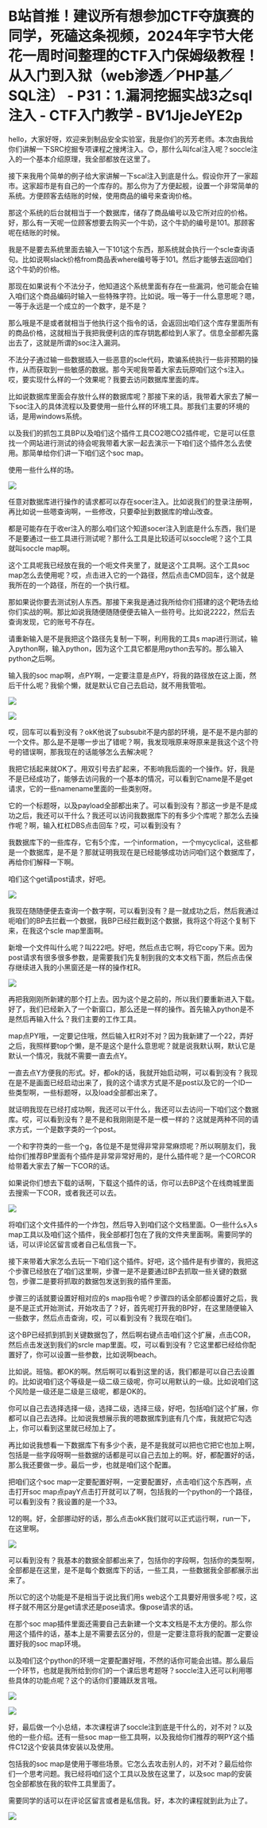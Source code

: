 # B站首推！建议所有想参加CTF夺旗赛的同学，死磕这条视频，2024年字节大佬花一周时间整理的CTF入门保姆级教程！从入门到入狱（web渗透／PHP基／SQL注） - P31：1.漏洞挖掘实战3之sql注入 - CTF入门教学 - BV1JjeJeYE2p

hello，大家好呀，欢迎来到制品安全实验室，我是你们的芳芳老师。本次由我给你们讲解一下SRC挖掘专项课程之搜烤注入。😊，那什么叫fcal注入呢？soccle注入的一个基本介绍原理，我全部都放在这里了。

接下来我用个简单的例子给大家讲解一下scal注入到底是什么。假设你开了一家超市。这家超市是有自己的一个库存的。那么你为了方便起舰，设置一个非常简单的系统。方便顾客去结账的时候，使用商品的编号来查询价格。

那这个系统的后台就相当于一个数据库，储存了商品编号以及它所对应的价格。好，那么有一天呢一位顾客想要去购买一个牛奶，这个牛奶的编号是101。那顾客呢在结账的时候。

我是不是要去系统里面去输入一下101这个东西，那系统就会执行一个scle查询语句。比如说啊slack价格from商品表where编号等于101。然后才能够去返回咱们这个牛奶的价格。

那现在如果说有个不法分子，他知道这个系统里面有存在一些漏洞，他可能会在输入咱们这个商品编码时输入一些特殊字符。比如说。哦一等于一什么意思呢？嗯，一等于永远是一个成立的一个数字，是不是？

那么哦是不是或者就相当于他执行这个指令的话，会返回出咱们这个库存里面所有的商品价格，这就相当于我把我便利店的库存钥匙都给到人家了。信息全部都先露出去了，这就是所谓的soc注入漏洞。

不法分子通过输一些数据插入一些恶意的scle代码，欺骗系统执行一些非预期的操作，从而获取到一些敏感的数据。那今天呢我带着大家去玩原咱们这个s注入。哎，要实现什么样的一个效果呢？我要去访问数据库里面的库。

比如说数据库里面会存放什么样的数据库呢？那接下来的话，我带着大家去了解一下soc注入的具体流程以及要使用一些什么样的环境工具。那我们主要的环境的话，是用windows系统。

以及我们的抓包工具BP以及咱们这个插件工具CO2嗯CO2插件呢，它是可以任意找一个网站进行测试的待会呢我带着大家一起去演示一下咱们这个插件怎么去使用。那简单给你们讲一下咱们这个soc map。

使用一些什么样的场。

![](img/0929fe6666a08a9915d3adf1be0b20ad_1.png)

任意对数据库进行操作的请求都可以存在socer注入。比如说我们的登录注册啊，再比如说一些嗯查询啊，一些修改，只要牵扯到数据库的增山改查。

都是可能存在于收er注入的那么咱们这个知道socer注入到底是什么东西，我们是不是要通过一些工具进行测试呢？那什么工具是比较适可以soccle呢？这个工具就叫soccle map啊。

这个工具呢我已经放在我的一个呃文件夹里了，就是这个工具啊。这个工具soc map怎么去使用呢？哎，点击进入它的一个路径，然后点击CMD回车，这个就是我所在的一个路径，所在的一个执行框。

那如果说你要去测试别人东西。那接下来我是通过我所给你们搭建的这个靶场去给你们实战的啊。那比如说我随便随随便便去输入一些符号。比如说2222，然后去查询发现，它的账号不存在。

请重新输入是不是我把这个路径先复制一下啊，利用我的工具s map进行测试，输入python啊，输入python，因为这个工具它都是用python去写的。那么输入python之后啊。

输入我的soc map啊，点PY啊，一定要注意是点PY，将我的路径放在这上面，然后干什么呢？我偷个懒，就是默认它自己去启动，就不用我管啦。



![](img/0929fe6666a08a9915d3adf1be0b20ad_3.png)

![](img/0929fe6666a08a9915d3adf1be0b20ad_4.png)

哎，回车可以看到没有？okK他说了subsubit不是内部的环境，是不是不是内部的一个文件。那么是不是哪一步出了错呢？啊，我发现哦原来呀原来是我这个这个符号的错误啊，那我现在的话能够怎么去解决呢？

我把它括起来就OK了。用双引号去扩起来，不影响我后面的一个操作。好，我是不是已经成功了，能够去访问我的一个基本的情况，可以看到它name是不是get请求，它的一些namename里面的一些类别呀。

它的一个标题呀，以及payload全部都出来了。可以看到没有？那这一步是不是成功之后，我还可以干什么？我还可以访问我数据库下的有多少个库呢？那怎么去操作呢？啊，输入杠杠DBS点击回车？哎，可以看到没有？

我数据库下的一些库存，它有5个库，一个information，一个mycyclical，这些都是一个数据库，是不是？那就证明我现在是已经能够成功访问咱们这个数据库了，再给你们解释一下啊。

咱们这个get请post请求，好吧。

![](img/0929fe6666a08a9915d3adf1be0b20ad_6.png)

我现在随随便便去查询一个数字啊，可以看到没有？是一就成功之后，然后我通过呃咱们的BP去拦截一个数据，我BP已经拦截到这个数据，我将这个将这个复制下来，在我这个scle map里面啊。

新增一个文件叫什么呢？叫222吧。好吧，然后点击它啊，将它copy下来。因为post请求有很多很多参数，是需要我们先复制到我的文本文档下面，然后点击保存继续进入我的小黑窗还是一样的操作杠R。



![](img/0929fe6666a08a9915d3adf1be0b20ad_8.png)

再把我刚刚所新建的那个打上去。因为这个是之前的，所以我们要重新进入下载。好了，我们已经新入了一个新窗口，那么还是一样的操作。首先输入python是不是然后再输入什么？我们主要的工作工具。

 map点PY哦，一定要记住哦，然后输入杠R对不对？因为我新建了一个22，弄好之后，我照样要top个懒，是不是这个是什么意思呢？就是说我默认啊，默认它是默认一个情况，我就不需要一直去点Y。

一直去点Y方便我的形式。好，都ok的话，我就开始启动啊，可以看到没有？我现在是不是画面已经启动出来了，我的这个请求方式是不是post以及它的一个ID一些类型啊，一些标题呀，以及load全部都出来了。

就证明我现在已经打成功啊，我还可以干什么，我还可以去访问一下咱们这个数据库。哎，可以看到没有？是不是和我刚刚是不是一模一样的？这就是两种不同的请求方式，一个是数字类的一个post。

一个和字符类的一些一个g，各位是不是觉得非常非常麻烦呢？所以啊朋友们，我给你们推荐BP里面有个插件是非常非常好用的，是什么插件呢？是一个CORCOR给带着大家去了解一下COR的话。

如果说你们想去下载的话啊，下载这个插件的话，你可以去BP这个在线商城里面去搜索一下COR，或者我还可以去。



![](img/0929fe6666a08a9915d3adf1be0b20ad_10.png)

将咱们这个文件插件的一个炸包，然后导入到咱们这个文档里面。O一些什么s入s map工具以及咱们这个插件，我全部都打包在了我的文件夹里面啊。需要同学的话，可以评论区留言或者自己私信我一下。

接下来带着大家怎么去玩一下咱们这个插件。好吧，这个插件是有步骤的，我把这个步骤已经放在了咱们这里啊，步骤一是不是要通过BP去抓取一些关键的数据包，步骤二是要将抓取的数据包发送到我的插件里面。

步骤三的话就要设置好相对应的s map指令呢？步骤四的话全部都设置好之后，我是不是正式开始测试，开始攻击了？好，首先呢打开我的BP好，在这里随便输入一些数字，然后点击查询，哎，可以看到没有？我现在咱们。

这个BP已经抓到抓到关键数据包了，然后啊右键点击咱们这个扩展，点击COR，然后点击发送到我们的srcle map里面。哎，可以看到没有？它这里都已经给你配置好了，你可以设置一些参数，比如说啊beach。

比如说。班恼。都OK的啊。然后啊可以看到这里的话，我们都是可以自己去设置的。比如说咱们这个等级是一级二级三级呢，你可以用默认的一级。比如说咱们这个风险是一级还是二级是三级呢，都是OK的。

你可以自己去选择选择一级，选择二级，选择三级，好吧，包括咱们这个扩展，你都可以自己去选择。比如说我想展示我的嗯数据库到底有几个库，我就把它勾选上，你可以看到这里就已经加上了。

再比如说我想看一下数据库下有多少个表，是不是我就可以把也它把它也加上啊，包括是一些字段呀啊一些数据的话都是可以自己去加上的啊。好，都配置好的话，那么我还要做一步。最后一步，也就是咱们这个配置。

把咱们这个soc map一定要配置好啊，一定要配置好，点击咱们这个东西啊，点击打开soc map点payY点击打开就可以了啊，包括我的一个python的一个路径，可以看到没有？我设置的是一个33。

12的啊。好，全部挪动好的话，那么点击okK我们就可以正式运行啊，run一下，在这里啊。

![](img/0929fe6666a08a9915d3adf1be0b20ad_12.png)

可以看到没有？我基本的数据全部都出来了，包括你的字段啊，包括你的类型啊，全部都是在这里，是不是每个数据库下的话，一些工具，一些数据我全部都展示出来了。

所以它的这个功能是不是相当于说比我们用s web这个工具要好用很多呢？哎，这样子就不用区分是get请求还是pose请求。像pose请求的话。

在那个soc map插件里面还需要自己去新建一个文本文档是不太方便的。那么你用这个插件的话，基本上是不需要去区分的，但是一定要注意将我的配置一定要设置好我的soc map环境。

以及咱们这个python的环境一定要配置好哦，不然的话你可能会出错。那么最后一个环节，也就是我所给到你们的一个课后思考题呀？soccle注入还可以利用哪些具体的功能点呢？这个的话你们要踊跃发言哦。



![](img/0929fe6666a08a9915d3adf1be0b20ad_14.png)

![](img/0929fe6666a08a9915d3adf1be0b20ad_15.png)

好，最后做一个小总结，本次课程讲了soccle注到底是干什么的，对不对？以及他的一些介绍。还有一些soc map一些工具啊，以及我给你们推荐的啊PY这个插件C12这个安装具体安装以及使用。

包括我的soc map是使用于哪些场景。它怎么去攻击别人的，对不对？最后给你们一个思考问题。我已经将咱们这个工具以及放在这里了，以及soc map的安装包全部都放在我的软件工具里面了。

需要同学的话可以在评论区留言或者是私信我。好，本次的课程就到此为止了。

![](img/0929fe6666a08a9915d3adf1be0b20ad_17.png)